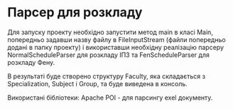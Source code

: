 ﻿# Парсер для розкладу 
 Для запуску проекту необхідно запустити метод main в класі Main, попередньо задавши назву файлу в FileInputStream (файли попередньо додані в папку проекту) і використавши необхідну реалізацію парсеру NormalScheduleParser для розкладу ІПЗ та FenScheduleParser для розкладу Фену. 
 
 В результаті буде створено структуру Faculty, яка складається з Specialization, Subject і Group, та буде виведена в консоль.
 
 Використані бібліотеки: 
 Apache POI - для парсингу exel документу.
